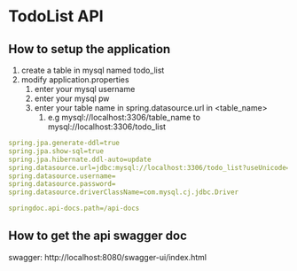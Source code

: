 # TodoList API

## How to setup the application
1. create a table in mysql named todo_list
2. modify application.properties 
   1. enter your mysql username 
   2. enter your mysql pw
   3. enter your table name in spring.datasource.url in <table_name>
      1. e.g mysql://localhost:3306/table_name to mysql://localhost:3306/todo_list

```yaml
spring.jpa.generate-ddl=true
spring.jpa.show-sql=true
spring.jpa.hibernate.ddl-auto=update
spring.datasource.url=jdbc:mysql://localhost:3306/todo_list?useUnicode=true&useJDBCCompliantTimezoneShift=true&useLegacyDatetimeCode=false&serverTimezone=UTC
spring.datasource.username=
spring.datasource.password=
spring.datasource.driverClassName=com.mysql.cj.jdbc.Driver

springdoc.api-docs.path=/api-docs

```
## How to get the api swagger doc
swagger: http://localhost:8080/swagger-ui/index.html
